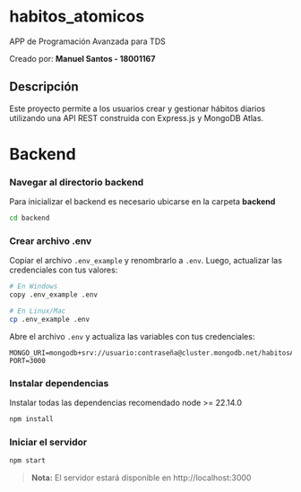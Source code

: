 # habitos_atomicos
APP de Programación Avanzada para TDS

Creado por: **Manuel Santos - 18001167**

## Descripción
Este proyecto permite a los usuarios crear y gestionar hábitos diarios utilizando una API REST construida con Express.js y MongoDB Atlas.

# Backend

### Navegar al directorio backend
Para inicializar el backend es necesario ubicarse en la carpeta **backend**

```bash
cd backend
```

### Crear archivo .env
Copiar el archivo `.env_example` y renombrarlo a `.env`. Luego, actualizar las credenciales con tus valores:

```bash
# En Windows
copy .env_example .env

# En Linux/Mac
cp .env_example .env
```

Abre el archivo `.env` y actualiza las variables con tus credenciales:
```
MONGO_URI=mongodb+srv://usuario:contraseña@cluster.mongodb.net/habitosApp
PORT=3000
```

### Instalar dependencias
Instalar todas las dependencias recomendado node >= 22.14.0

```bash
npm install
```

### Iniciar el servidor
```bash
npm start
```

> **Nota:** El servidor estará disponible en http://localhost:3000


